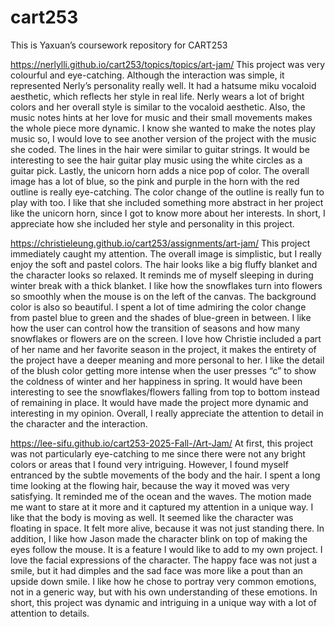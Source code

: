 # cart253
This is Yaxuan’s coursework repository for CART253

https://nerlylli.github.io/cart253/topics/topics/art-jam/
This project was very colourful and eye-catching. Although the interaction was simple, it represented Nerly’s personality really well. It had a hatsume miku vocaloid aesthetic, which reflects her style in real life. Nerly wears a lot of bright colors and her overall style is similar to the vocaloid aesthetic. Also, the music notes hints at her love for music and their small movements makes the whole piece more dynamic. I know she wanted to make the notes play music so, I would love to see another version of the project with the music she coded. The lines in the hair were similar to guitar strings. It would be interesting to see the hair guitar play music using the white circles as a guitar pick. Lastly, the unicorn horn adds a nice pop of color. The overall image has a lot of blue, so the pink and purple in the horn with the red outline is really eye-catching. The color change of the outline is really fun to play with too. I like that she included something more abstract in her project like the unicorn horn, since I got to know more about her interests. In short, I appreciate how she included her style and personality in this project.

https://christieleung.github.io/cart253/assignments/art-jam/
This project immediately caught my attention. The overall image is simplistic, but I really enjoy the soft and pastel colors. The hair looks like a big fluffy blanket and the character looks so relaxed. It reminds me of myself sleeping in during winter break with a thick blanket. I like how the snowflakes turn into flowers so smoothly when the mouse is on the left of the canvas. The background color is also so beautiful. I spent a lot of time admiring the color change from pastel blue to green and the shades of blue-green in between. I like how the user can control how the transition of seasons and how many snowflakes or flowers are on the screen. I love how Christie included a part of her name and her favorite season in the project, it makes the entirety of the project have a deeper meaning and more personal to her. I like the detail of the blush color getting more intense when the user presses “c” to show the coldness of winter and her happiness in spring. It would have been interesting to see the snowflakes/flowers falling from top to bottom instead of remaining in place. It would have made the project more dynamic and interesting in my opinion. Overall, I really appreciate the attention to detail in the character and the interaction.

https://lee-sifu.github.io/cart253-2025-Fall-/Art-Jam/
At first, this project was not particularly eye-catching to me since there were not any bright colors or areas that I found very intriguing. However, I found myself entranced by the subtle movements of the body and the hair. I spent a long time looking at the flowing hair, because the way it moved was very satisfying. It reminded me of the ocean and the waves. The motion made me want to stare at it more and it captured my attention in a unique way. I like that the body is moving as well. It seemed like the character was floating in space. It felt more alive, because it was not just standing there. In addition, I like how Jason made the character blink on top of making the eyes follow the mouse. It is a feature I would like to add to my own project. I love the facial expressions of the character. The happy face was not just a smile, but it had dimples and the sad face was more like a pout than an upside down smile. I like how he chose to portray very common emotions, not in a generic way, but with his own understanding of these emotions. In short, this project was dynamic and intriguing in a unique way with a lot of attention to details.